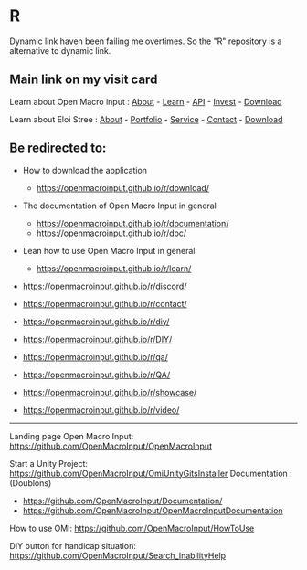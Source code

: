 # R
Dynamic link haven been failing me overtimes. So the "R" repository is a alternative to dynamic link.


## Main link on my visit card

Learn about Open Macro input :
[About](https://openmacroinput.github.io/r/about) - [Learn](https://openmacroinput.github.io/r/learn) - [API](https://openmacroinput.github.io/r/api) - [Invest](https://openmacroinput.github.io/r/invest) - [Download](https://openmacroinput.github.io/r/download)  

Learn about Eloi Stree :
[About](https://eloistree.github.io/r/about) - [Portfolio](https://eloistree.github.io/r/portfolio) - [Service](https://eloistree.github.io/r/service) - [Contact](https://eloistree.github.io/r/contact) - [Download](https://eloistree.github.io/r/download)  



## Be redirected to:
- How to download the application
  - https://openmacroinput.github.io/r/download/
- The documentation of Open Macro Input in general
  - https://openmacroinput.github.io/r/documentation/
  - https://openmacroinput.github.io/r/doc/
- Lean how to use Open Macro Input in general
  - https://openmacroinput.github.io/r/learn/
  
    
- https://openmacroinput.github.io/r/discord/
- https://openmacroinput.github.io/r/contact/
  
- https://openmacroinput.github.io/r/diy/
- https://openmacroinput.github.io/r/DIY/
   
- https://openmacroinput.github.io/r/qa/
- https://openmacroinput.github.io/r/QA/
  
- https://openmacroinput.github.io/r/showcase/
- https://openmacroinput.github.io/r/video/
 


-----------------------------------------------------------------------------
Landing page Open Macro Input: https://github.com/OpenMacroInput/OpenMacroInput

Start a Unity Project: https://github.com/OpenMacroInput/OmiUnityGitsInstaller
Documentation : (Doublons)
- https://github.com/OpenMacroInput/Documentation/
- https://github.com/OpenMacroInput/OpenMacroInputDocumentation
  
How to use OMI: https://github.com/OpenMacroInput/HowToUse

DIY button for handicap situation: https://github.com/OpenMacroInput/Search_InabilityHelp
